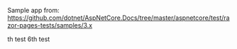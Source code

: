 Sample app from: https://github.com/dotnet/AspNetCore.Docs/tree/master/aspnetcore/test/razor-pages-tests/samples/3.x

th test
6th test

